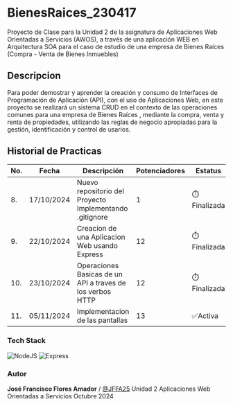 # BienesRaices_230417
Proyecto de Clase para la Unidad 2 de la asignatura de Aplicaciones Web Orientadas a Servicios (AWOS), a través de una aplicación WEB en Arquitectura SOA para el caso de estudio de una empresa de Bienes Raíces (Compra - Venta de Bienes Inmuebles)

## Descripcion

Para poder demostrar y aprender la creación y consumo de Interfaces de Programación de Aplicación (API), con el uso de Aplicaciones Web, en este proyecto se realizará un sistema CRUD en el contexto de las operaciones comunes para una empresa de Bienes Raíces , mediante la compra, venta y renta de propiedades, utilizando las reglas de negocio apropiadas para la gestión, identificación y control de usarios.

 ## Historial de Practicas

|No.|Fecha|Descripción|Potenciadores|Estatus|
|--|--|--|--|--|
|8.|17/10/2024|Nuevo repositorio del Proyecto Implementando .gitignore|1|⏱️Finalizada|
|9.|22/10/2024|Creacion de una Aplicacion Web usando Express|12|⏱️Finalizada|
|10.|23/10/2024|Operaciones Basicas de un API a traves de los verbos HTTP|12|⏱️Finalizada|
|11.|05/11/2024|Implementacion de las pantallas|13|✅Activa| 

### Tech Stack
![NodeJS](https://img.shields.io/badge/Node.js-43853D?style=for-the-badge&logo=node.js&logoColor=white) ![Express](https://img.shields.io/badge/Express.js-404D59?style=for-the-badge)

### Autor
 **José Francisco Flores Amador** / [@JFFA25](https://github.com/JFFA25) 
Unidad 2
Aplicaciones Web Orientadas a Servicios 
Octubre 2024